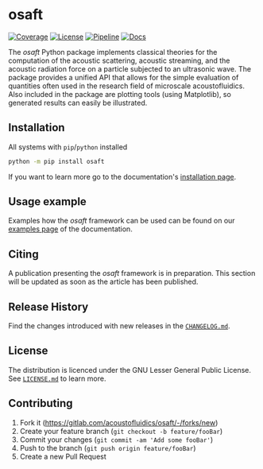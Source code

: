 # osaft

[![Coverage][cov-image]][cov-url]
[![License][lic-image]][lic-url]
[![Pipeline][pipeline-image]][pipeline-url]
[![Docs][docs-image]][docs-url]

The *osaft* Python package implements classical theories for the
computation of the acoustic scattering, acoustic streaming, and the acoustic
radiation force on a particle subjected to an ultrasonic wave. The package
provides a unified API that allows for the simple evaluation of quantities
often used in the research field of microscale acoustofluidics.
Also included in the package are plotting tools (using Matplotlib), so
generated results can easily be illustrated.

## Installation

All systems with `pip`/`python` installed

```sh
python -m pip install osaft
```

If you want to learn more go to the documentation's
[installation page](https://osaft.readthedocs.io/en/stable/installation/).

## Usage example

Examples how the *osaft* framework can be used can be found on our
[examples page](https://osaft.readthedocs.io/en/stable/examples) of the
documentation.

## Citing

A publication presenting the *osaft* framework is in preparation. This
section will be updated as soon as the article has been published.

## Release History

Find the changes introduced with new releases in the
[``CHANGELOG.md``](https://gitlab.com/acoustofluidics/osaft/-/blob/main/CHANGELOG.md).

## License
The distribution is licenced under the GNU Lesser General Public License. See
[``LICENSE.md``](https://gitlab.com/acoustofluidics/osaft/-/blob/main/LICENSE.md)
to learn more.

## Contributing

1. Fork it (<https://gitlab.com/acoustofluidics/osaft/-/forks/new>)
2. Create your feature branch (`git checkout -b feature/fooBar`)
3. Commit your changes (`git commit -am 'Add some fooBar'`)
4. Push to the branch (`git push origin feature/fooBar`)
5. Create a new Pull Request

<!-- Markdown link & img dfn's -->
[king]: https://osaft.readthedocs.io/en/stable/solutions/king1934/
[yosioka]: https://osaft.readthedocs.io/en/stable/solutions/yosioka1955/
[osaft]: https://osaft.readthedocs.io/en/stable/solutions/osaft1962/
[doinikov1994R]: https://osaft.readthedocs.io/en/stable/solutions/doinikov1994rigid/
[doinikov1994C]: https://osaft.readthedocs.io/en/stable/solutions/doinikov1994compressible/
[settnes]: https://osaft.readthedocs.io/en/stable/solutions/settnes2012/
[pipeline-image]: https://gitlab.com/acoustofluidics/osaft/badges/developer/pipeline.svg
[pipeline-url]: https://gitlab.com/acoustofluidics/osaft/-/pipelines/
[cov-image]: https://gitlab.com/acoustofluidics/osaft/badges/developer/coverage.svg
[cov-url]: https://gitlab.com/acoustofluidics/osaft/badges/developer/coverage.svg
[lic-image]: https://img.shields.io/badge/License-LGPL%20v3-gold.svg
[lic-url]: https://www.gnu.org/licenses/lgpl-3.0
[docs-image]: https://readthedocs.org/projects/osaft/badge/?version=stable
[docs-url]: https://osaft.readthedocs.io/en/stable/
[examples]: https://osaft.readthedocs.io/en/stable/examples

